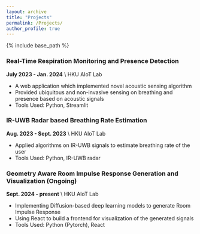 ```yaml
---
layout: archive
title: "Projects"
permalink: /Projects/
author_profile: true
---
```


{% include base_path %}

### Real-Time Respiration Monitoring and Presence Detection 

**July 2023 - Jan. 2024** \\ HKU AIoT Lab

- A web application which implemented novel acoustic sensing algorithm
- Provided ubiquitous and non-invasive sensing on breathing and presence based on acoustic signals
- Tools Used: Python, Streamlit

### IR-UWB Radar based Breathing Rate Estimation 

**Aug. 2023 - Sept. 2023** \\ HKU AIoT Lab

- Applied algorithms on IR-UWB signals to estimate breathing rate of the user
- Tools Used: Python, IR-UWB radar

### Geometry Aware Room Impulse Response Generation and Visualization (Ongoing)

**Sept. 2024 - present** \\ HKU AIoT Lab

- Implementing Diffusion-based deep learning models to generate Room Impulse Response
- Using React to build a frontend for visualization of the generated signals
- Tools Used: Python (Pytorch), React
